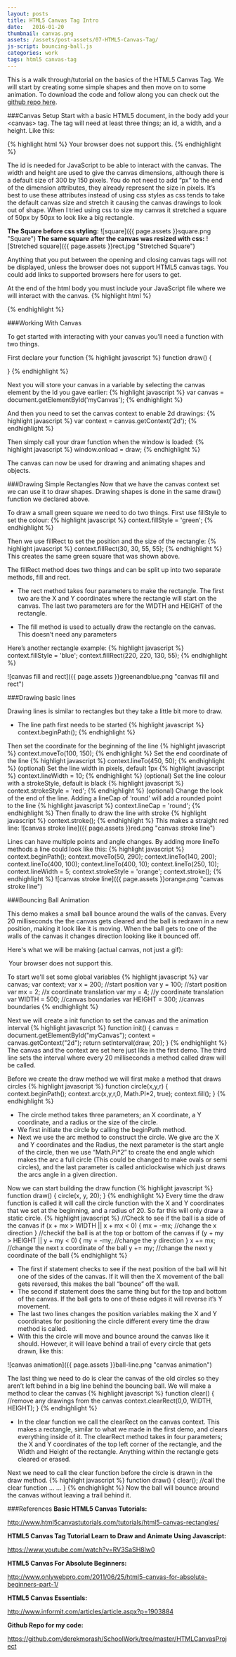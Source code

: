```yaml
---
layout: posts
title: HTML5 Canvas Tag Intro
date:   2016-01-20
thumbnail: canvas.png
assets: /assets/post-assets/07-HTML5-Canvas-Tag/
js-script: bouncing-ball.js
categories: work
tags: html5 canvas-tag
---
```

This is a walk through/tutorial on the basics of the HTML5 Canvas Tag. We will start by creating some simple shapes and then move on to some animation. To download the code and follow along you can check out the <a href="https://github.com/derekmorash/SchoolWork/tree/master/HTMLCanvasProject" >github repo here</a>.

###Canvas Setup
Start with a basic HTML5 document, in the body add your \<canvas\> tag. The tag will need at least three things; an id, a width, and a height. Like this:

{% highlight html %}
<canvas id="myCanvas" width="500" height="300">
   Your browser does not support this.
</canvas>
{% endhighlight %}

The id is needed for JavaScript to be able to interact with the canvas. The width and height are used to give the canvas dimensions, although there is a default size of 300 by 150 pixels. You do not need to add “px” to the end of the dimension attributes, they already represent the size in pixels. It’s best to use these attributes instead of using css styles as css tends to take the default canvas size and stretch it causing the canvas drawings to look out of shape. When I tried using css to size my canvas it stretched a square of 50px by 50px to look like a big rectangle.

**The Square before css styling:**
![square]({{ page.assets }}square.png "Square")
**The same square after the canvas was resized with css:**
![Stretched square]({{ page.assets }}rect.jpg "Stretched Square")

Anything that you put between the opening and closing canvas tags will not be displayed, unless the browser does not support HTML5 canvas tags. You could add links to supported browsers here for users to get.

At the end of the html body you must include your JavaScript file where we will interact with the canvas.
{% highlight html %}
<script src="js/basicShapes.js"></script>
{% endhighlight %}

###Working With Canvas

To get started with interacting with your canvas you’ll need a function with two things.

First declare your function
{% highlight javascript %}
function draw() {

}
{% endhighlight %}

Next you will store your canvas in a variable by selecting the canvas element by the Id you gave earlier:
{% highlight javascript %}
var canvas = document.getElementById('myCanvas');
{% endhighlight %}

And then you need to set the canvas context to enable 2d drawings:
{% highlight javascript %}
var context = canvas.getContext('2d');
{% endhighlight %}

Then simply call your draw function when the window is loaded:
{% highlight javascript %}
window.onload = draw;
{% endhighlight %}

The canvas can now be used for drawing and animating shapes and objects.

###Drawing Simple Rectangles
Now that we have the canvas context set we can use it to draw shapes. Drawing shapes is done in the same draw() function we declared above.

To draw a small green square we need to do two things.
First use fillStyle to set the colour:
{% highlight javascript %}
context.fillStyle = 'green';
{% endhighlight %}

Then we use fillRect to set the position and the size of the rectangle:
{% highlight javascript %}
context.fillRect(30, 30, 55, 55);
{% endhighlight %}
This creates the same green square that was shown above.

The fillRect method does two things and can be split up into two separate methods, fill and rect.

* The rect method takes four parameters to make the rectangle. The first two are the X and Y coordinates where the rectangle will start on the canvas. The last two parameters are for the WIDTH and HEIGHT of the rectangle.

* The fill method is used to actually draw the rectangle on the canvas. This doesn’t need any parameters

Here’s another rectangle example:
{% highlight javascript %}
context.fillStyle = 'blue';
context.fillRect(220, 220, 130, 55);
{% endhighlight %}

![canvas fill and rect]({{ page.assets }}greenandblue.png "canvas fill and rect")

###Drawing basic lines

Drawing lines is similar to rectangles but they take a little bit more to draw.

* The line path first needs to be started
{% highlight javascript %}
context.beginPath();
{% endhighlight %}

Then set the coordinate for the beginning of the line
{% highlight javascript %}
context.moveTo(100, 150);
{% endhighlight %}
Set the end coordinate of the line
{% highlight javascript %}
context.lineTo(450, 50);
{% endhighlight %}
(optional) Set the line width in pixels, default 1px
{% highlight javascript %}
context.lineWidth = 10;
{% endhighlight %}
(optional) Set the line colour with a strokeStyle, default is black
{% highlight javascript %}
context.strokeStyle = 'red';
{% endhighlight %}
(optional) Change the look of the end of the line. Adding a lineCap of ‘round’ will add a rounded point to the line
{% highlight javascript %}
context.lineCap = 'round';
{% endhighlight %}
Then finally to draw the line with stroke
{% highlight javascript %}
context.stroke();
{% endhighlight %}
This makes a straight red line:
![canvas stroke line]({{ page.assets }}red.png "canvas stroke line")

Lines can have multiple points and angle changes. By adding more lineTo methods a line could look like this:
{% highlight javascript %}
context.beginPath();
context.moveTo(50, 290);
context.lineTo(140, 200);
context.lineTo(400, 100);
context.lineTo(400, 10);
context.lineTo(250, 10);
context.lineWidth = 5;
context.strokeStyle = 'orange';
context.stroke();
{% endhighlight %}
![canvas stroke line]({{ page.assets }}orange.png "canvas stroke line")

###Bouncing Ball Animation

This demo makes a small ball bounce around the walls of the canvas. Every 20 milliseconds the the canvas gets cleared and the ball is redrawn in a new position, making it look like it is moving. When the ball gets to one of the walls of the canvas it changes direction looking like it bounced off.

Here's what we will be making (actual canvas, not just a gif):

<canvas id="myCanvas" width="500" height="300" style="border: 3px white solid; max-width: 100%">
   Your browser does not support this.
</canvas>

To start we'll set some global variables
{% highlight javascript %}
var canvas;
var context;
var x = 200; //start position
var y = 100; //start position
var mx = 2; //x coordinate translation
var my = 4; //y coordinate translation
var WIDTH = 500; //canvas boundaries
var HEIGHT = 300; //canvas boundaries
{% endhighlight %}

Next we will create a init function to set the canvas and the animation interval
{% highlight javascript %}
function init() {
   canvas = document.getElementById("myCanvas");
   context = canvas.getContext("2d");
   return setInterval(draw, 20);
}
{% endhighlight %}
The canvas and the context are set here just like in the first demo. The third line sets the interval where every 20 milliseconds a method called draw will be called.

Before we create the draw method we will first make a method that draws circles
{% highlight javascript %}
function circle(x,y,r) {
   context.beginPath();
   context.arc(x,y,r,0, Math.PI*2, true);
   context.fill();
}
{% endhighlight %}

* The circle method takes three parameters; an X coordinate, a Y coordinate, and a radius or the size of the circle.
* We first initiate the circle by calling the beginPath method.
* Next we use the arc method to construct the circle. We give arc the X and Y coordinates and the Radius, the next parameter is the start angle of the circle, then we use “Math.Pi*2” to create the end angle which makes the arc a full circle (This could be changed to make ovals or semi circles), and the last parameter is called anticlockwise which just draws the arcs angle in a given direction.

Now we can start building the draw function
{% highlight javascript %}
function draw() {
   circle(x, y, 20);
}
{% endhighlight %}
Every time the draw function is called it will call the circle function with the X and Y coordinates that we set at the beginning, and a radius of 20.
So far this will only draw a static circle.
{% highlight javascript %}
//Check to see if the ball is a side of the canvas
if (x + mx > WIDTH || x + mx < 0) {
   mx = -mx; //change the x direction
}
//checkif the ball is at the top or bottom of the canvas
if (y + my > HEIGHT || y + my < 0) {
   my = -my; //change the y direction
}
x += mx; //change the next x coordinate of the ball
y += my; //change the next y coordinate of the ball
{% endhighlight %}
* The first if statement checks to see if the next position of the ball will hit one of the sides of the canvas. If it will then the X movement of the ball gets reversed, this makes the ball “bounce” off the wall.
* The second if statement does the same thing but for the top and bottom of the canvas. If the ball gets to one of these edges it will reverse it’s Y movement.
* The last two lines changes the position variables making the X and Y coordinates for positioning the circle different every time the draw method is called.
* With this the circle will move and bounce around the canvas like it should. However, it will leave behind a trail of every circle that gets drawn, like this:

![canvas animation]({{ page.assets }}ball-line.png "canvas animation")

The last thing we need to do is clear the canvas of the old circles so they aren’t left behind in a big line behind the bouncing ball. We will make a method to clear the canvas
{% highlight javascript %}
function clear() {
   //remove any drawings from the canvas
   context.clearRect(0,0, WIDTH, HEIGHT);
}
{% endhighlight %}
* In the clear function we call the clearRect on the canvas context. This makes a rectangle, similar to what we made in the first demo, and clears everything inside of it. The clearRect method takes in four parameters; the X and Y coordinates of the top left corner of the rectangle, and the Width and Height of the rectangle. Anything within the rectangle gets cleared or erased.

Next we need to call the clear function before the circle is drawn in the draw method.
{% highlight javascript %}
function draw() {
   clear(); //call the clear function
   ...
   ...
}
{% endhighlight %}
Now the ball will bounce around the canvas without leaving a trail behind it.

###References
**Basic HTML5 Canvas Tutorials:**

<a href="http://www.html5canvastutorials.com/tutorials/html5-canvas-rectangles/" >http://www.html5canvastutorials.com/tutorials/html5-canvas-rectangles/</a>

**HTML5 Canvas Tag Tutorial Learn to Draw and Animate Using Javascript:**

<a href="https://www.youtube.com/watch?v=RV3SaSH8lw0" >https://www.youtube.com/watch?v=RV3SaSH8lw0</a>

**HTML5 Canvas For Absolute Beginners:**

<a href="http://www.onlywebpro.com/2011/06/25/html5-canvas-for-absolute-beginners-part-1/" >http://www.onlywebpro.com/2011/06/25/html5-canvas-for-absolute-beginners-part-1/</a>

**HTML5 Canvas Essentials:**

<a href="http://www.informit.com/articles/article.aspx?p=1903884" >http://www.informit.com/articles/article.aspx?p=1903884</a>

**Github Repo for my code:**

<a href="https://github.com/derekmorash/SchoolWork/tree/master/HTMLCanvasProject" >https://github.com/derekmorash/SchoolWork/tree/master/HTMLCanvasProject</a>
